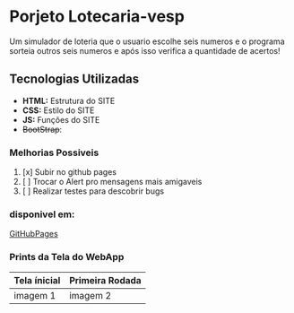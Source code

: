 # Porjeto Lotecaria-vesp
Um simulador de loteria que o usuario escolhe seis numeros
e o programa sorteia outros seis numeros e após isso verifica
a quantidade de acertos!
## Tecnologias Utilizadas
- **HTML:** Estrutura do SITE
- **CSS:** Estilo do SITE
- **JS:** Funções do SITE
- ~~BootStrap~~:


### Melhorias Possiveis
1. [x] Subir no github pages
2. [ ] Trocar o Alert pro mensagens mais amigaveis
3. [ ] Realizar testes para descobrir bugs


### disponivel em: 
[GitHubPages](https://larissaalessandra.github.io/Lotecaria-vesp/)

### Prints da Tela do WebApp

| Tela ínicial | Primeira Rodada |
|------------------|----------------|
| imagem 1         | imagem 2       |
